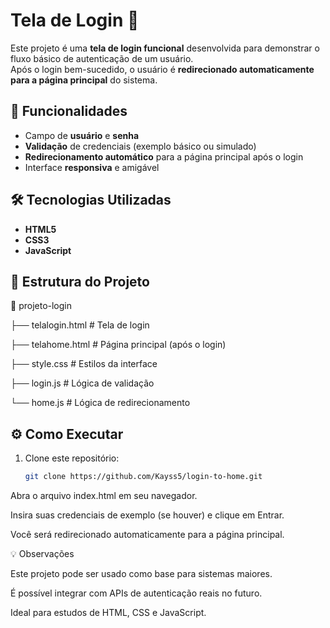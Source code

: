 # Tela de Login 🔐

Este projeto é uma **tela de login funcional** desenvolvida para demonstrar o fluxo básico de autenticação de um usuário.  
Após o login bem-sucedido, o usuário é **redirecionado automaticamente para a página principal** do sistema.

## 🚀 Funcionalidades

- Campo de **usuário** e **senha**  
- **Validação** de credenciais (exemplo básico ou simulado)  
- **Redirecionamento automático** para a página principal após o login  
- Interface **responsiva** e amigável  

## 🛠️ Tecnologias Utilizadas

- **HTML5**  
- **CSS3**  
- **JavaScript**  

## 📂 Estrutura do Projeto

📁 projeto-login

├── telalogin.html # Tela de login

├── telahome.html # Página principal (após o login)

├── style.css # Estilos da interface

├── login.js # Lógica de validação

└── home.js # Lógica de redirecionamento


## ⚙️ Como Executar

1. Clone este repositório:
   ```bash
   git clone https://github.com/Kayss5/login-to-home.git

Abra o arquivo index.html em seu navegador.

Insira suas credenciais de exemplo (se houver) e clique em Entrar.

Você será redirecionado automaticamente para a página principal.

💡 Observações

Este projeto pode ser usado como base para sistemas maiores.

É possível integrar com APIs de autenticação reais no futuro.

Ideal para estudos de HTML, CSS e JavaScript.


